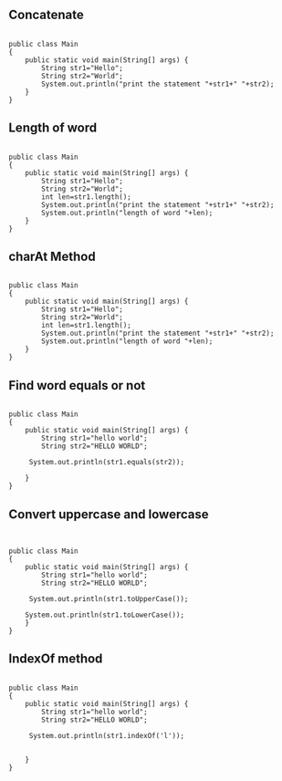 ## Concatenate

````java[]

public class Main
{
	public static void main(String[] args) {
	    String str1="Hello";
	    String str2="World";
		System.out.println("print the statement "+str1+" "+str2);
	}
}
````

##  Length of word
````java[]

public class Main
{
	public static void main(String[] args) {
	    String str1="Hello";
	    String str2="World";
	    int len=str1.length();
		System.out.println("print the statement "+str1+" "+str2);
		System.out.println("length of word "+len);
	}
}
````

## charAt Method

````java[]

public class Main
{
	public static void main(String[] args) {
	    String str1="Hello";
	    String str2="World";
	    int len=str1.length();
		System.out.println("print the statement "+str1+" "+str2);
		System.out.println("length of word "+len);
	}
}

````

## Find word equals or not

````java[]

public class Main
{
	public static void main(String[] args) {
	    String str1="hello world";
	    String str2="HELLO WORLD";

	 System.out.println(str1.equals(str2));
	
	}
}

````
## Convert uppercase and lowercase

````java[]


public class Main
{
	public static void main(String[] args) {
	    String str1="hello world";
	    String str2="HELLO WORLD";

	 System.out.println(str1.toUpperCase());
	 
	System.out.println(str1.toLowerCase());
	}
}

````
## IndexOf method

````java[]

public class Main
{
	public static void main(String[] args) {
	    String str1="hello world";
	    String str2="HELLO WORLD";

	 System.out.println(str1.indexOf('l'));
	 

	}
}

````

